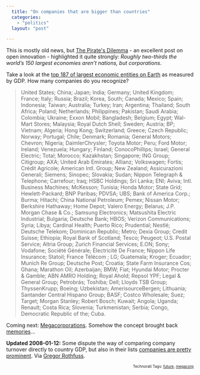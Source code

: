 ```yaml
---
  title: "On companies that are bigger than countries"
  categories: 
    - "politics"
  layout: "post"

---
```

This is mostly old news, but <a href="http://torrentfreak.com/the-pirates-dilemma-080108/">The Pirate's Dilemma</a> - an excellent post on open innovation - highlighted it quite strongly: <em>Roughly two-thirds the world’s 150 largest economies aren’t nations, but corporations</em>.

Take a look at the <a href="http://news.mongabay.com/2007/0220-roundtable.html">top 187 of largest economic entities on Earth</a> as measured by GDP. How many companies do you recognize?

<blockquote>United States; China; Japan; India; Germany; United Kingdom; France; Italy; Russia; Brazil; Korea, South; Canada; Mexico; Spain; Indonesia; Taiwan; Australia; Turkey; Iran; Argentina; Thailand; South Africa; Poland; Netherlands; Philippines; Pakistan; Saudi Arabia; Colombia; Ukraine; Exxon Mobil; Bangladesh; Belgium; Egypt; Wal-Mart Stores; Malaysia; Royal Dutch Shell; Sweden; Austria; BP; Vietnam; Algeria; Hong Kong; Switzerland; Greece; Czech Republic; Norway; Portugal; Chile; Denmark; Romania; General Motors; Chevron; Nigeria; DaimlerChrysler; Toyota Motor; Peru; Ford Motor; Ireland; Venezuela; Hungary; Finland; ConocoPhillips; Israel; General Electric; Total; Morocco; Kazakhstan; Singapore; ING Group; Citigroup; AXA; United Arab Emirates; Allianz; Volkswagen; Fortis; Crédit Agricole; American Intl. Group; New Zealand; Assicurazioni Generali; Siemens; Sinopec; Slovakia; Sudan; Nippon Telegraph &amp; Telephone; Carrefour; Iraq; HSBC Holdings; Sri Lanka; ENI; Aviva; Intl. Business Machines; McKesson; Tunisia; Honda Motor; State Grid; Hewlett-Packard; BNP Paribas; PDVSA; UBS; Bank of America Corp.; Burma; Hitachi; China National Petroleum; Pemex; Nissan Motor; Berkshire Hathaway; Home Depot; Valero Energy; Belarus; J.P. Morgan Chase &amp; Co.; Samsung Electronics; Matsushita Electric Industrial; Bulgaria; Deutsche Bank; HBOS; Verizon Communications; Syria; Libya; Cardinal Health; Puerto Rico; Prudential; Nestlé; Deutsche Telekom; Dominican Republic; Metro; Dexia Group; Credit Suisse; Ethiopia; Royal Bank of Scotland; Tesco; Peugeot; U.S. Postal Service; Altria Group; Zurich Financial Services; E.ON; Sony; Vodafone; Société Générale; Électricité De France; Nippon Life Insurance; Statoil; France Télécom ; LG; Guatemala; Kroger; Ecuador; Munich Re Group; Deutsche Post; Croatia; State Farm Insurance Cos; Ghana; Marathon Oil; Azerbaijan; BMW; Fiat; Hyundai Motor; Procter &amp; Gamble; ABN AMRO Holding; Royal Ahold; Repsol YPF; Legal &amp; General Group; Petrobrás; Toshiba; Dell; Lloyds TSB Group; ThyssenKrupp; Boeing; Uzbekistan; AmerisourceBergen; Lithuania; Santander Central Hispano Group; BASF; Costco Wholesale; Suez; Target; Morgan Stanley; Robert Bosch; Kuwait; Angola; Uganda; Renault; Costa Rica; Slovenia; Turkmenistan; Serbia; Congo, Democratic Republic of the; Cuba.</blockquote>Coming next: <a href="http://en.wikipedia.org/wiki/Megacorp">Megacorporations</a>. Somehow the concept brought back <a href="http://en.wikipedia.org/wiki/Syndicate_(computer_game_series)">memories</a>...

<p><strong>Updated 2008-01-12:</strong> Some dispute the way of comparing company turnover directly to country GDP, but also in their lists <a href="http://www.unctad.org/Templates/webflyer.asp?docid=2426&amp;intItemID=2079&amp;lang=1#endnote1">companies are pretty prominent</a>. Via <a href="http://greg.abstrakt.ch/">Gregor Rothfuss</a>.

</p><p style="text-align:right;font-size:10px;">Technorati Tags: <a href="http://www.technorati.com/tag/future">future</a>, <a href="http://www.technorati.com/tag/megacorp">megacorp</a></p>
